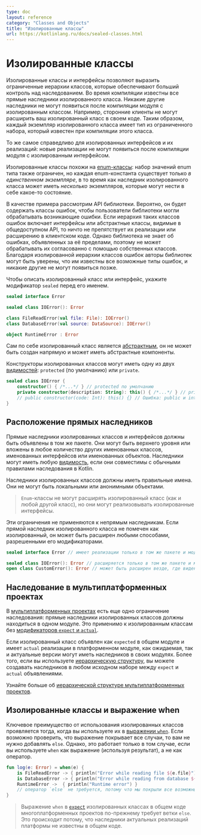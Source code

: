 ```yaml
---
type: doc
layout: reference
category: "Classes and Objects"
title: "Изолированные классы"
url: https://kotlinlang.ru/docs/sealed-classes.html
---
```


<!-- При переводе статьи оригинальная версия была от 22 February 2022 -->

<!-- # Sealed classes -->
# Изолированные классы

<!-- _Sealed_ classes and interfaces represent restricted class hierarchies that provide more control over inheritance.
All direct subclasses of a sealed class are known at compile time. No other subclasses may appear after
a module with the sealed class is compiled. For example, third-party clients can't extend your sealed class in their code.
Thus, each instance of a sealed class has a type from a limited set that is known when this class is compiled. -->
Изолированные классы и интерфейсы позволяют выразить ограниченные иерархии классов, которые обеспечивают больший
контроль над наследованием. Во время компиляции известны все прямые наследники изолированного класса. Никакие другие
наследники не могут появиться после компиляции модуля с изолированным классом. Например, сторонние клиенты не могут
расширить ваш изолированный класс в своем коде. Таким образом, каждый экземпляр изолированного класса имеет тип из
ограниченного набора, который известен при компиляции этого класса.

<!-- The same works for sealed interfaces and their implementations: once a module with a sealed interface is compiled,
no new implementations can appear. -->
То же самое справедливо для изолированных интерфейсов и их реализаций: новые реализации не могут появиться после
компиляции модуля с изолированным интерфейсом.

<!-- In some sense, sealed classes are similar to [`enum`](enum-classes.md) classes: the set of values
for an enum type is also restricted, but each enum constant exists only as a _single instance_, whereas a subclass
of a sealed class can have _multiple_ instances, each with its own state. -->
Изолированные классы похожи на [enum-классы](enum-classes.html): набор значений enum типа также ограничен, но каждая
enum-константа существует только *в единственном экземпляре*, в то время как наследник изолированного класса может иметь
*несколько* экземпляров, которые могут нести в себе какое-то состояние.

<!-- As an example, consider a library's API. It's likely to contain error classes to let the library users handle errors 
that it can throw. If the hierarchy of such error classes includes interfaces or abstract classes visible in the public API,
then nothing prevents implementing or extending them in the client code. However, the library doesn't know about errors
declared outside it, so it can't treat them consistently with its own classes. With a sealed hierarchy of error classes,
library authors can be sure that they know all possible error types and no other ones can appear later. -->
В качестве примера рассмотрим API библиотеки. Вероятно, он будет содержать классы ошибок, чтобы пользователи библиотеки
могли обрабатывать возникающие ошибки. Если иерархия таких классов ошибок включает интерфейсы или абстрактные классы,
видимые в общедоступном API, то ничто не препятствует их реализации или расширению в клиентском коде. Однако библиотека
не знает об ошибках, объявленных за её пределами, поэтому не может обрабатывать их согласованно с помощью собственных
классов. Благодаря изолированной иерархии классов ошибок авторы библиотек могут быть уверены, что им известны все
возможные типы ошибок, и никакие другие не могут появиться позже.

<!-- To declare a sealed class or interface, put the `sealed` modifier before its name: -->
Чтобы описать изолированный класс или интерфейс, укажите модификатор `sealed` перед его именем.

```kotlin
sealed interface Error

sealed class IOError(): Error

class FileReadError(val file: File): IOError()
class DatabaseError(val source: DataSource): IOError()

object RuntimeError : Error
```

<!-- A sealed class is [abstract](classes.md#abstract-classes) by itself, it cannot be instantiated directly and can have `abstract` members. -->
Сам по себе изолированный класс является [абстрактным](classes.html#abstract-classes), он не может быть создан напрямую
и может иметь абстрактные компоненты.

<!-- Constructors of sealed classes can have one of two [visibilities](visibility-modifiers.md): `protected` (by default) or
`private`: -->
Конструкторы изолированных классов могут иметь одну из двух [видимостей](visibility-modifiers.html): `protected` (по
умолчанию) или `private`.

```kotlin
sealed class IOError {
    constructor() { /*...*/ } // protected по умолчанию
    private constructor(description: String): this() { /*...*/ } // private допускается
    // public constructor(code: Int): this() {} // Ошибка: public и internal не допускаются
}
```

<a name="location-of-direct-subclasses"></a>

<!-- ## Location of direct subclasses -->
## Расположение прямых наследников

<!-- Direct subclasses of sealed classes and interfaces must be declared in the same package. They may be top-level or nested
inside any number of other named classes, named interfaces, or named objects. Subclasses can have any [visibility](visibility-modifiers.md)
as long as they are compatible with normal inheritance rules in Kotlin. -->
Прямые наследники изолированных классов и интерфейсов должны быть объявлены в том же пакете. Они могут быть верхнего
уровня или вложены в любое количество других именованных классов, именованных интерфейсов или именованных
объектов. Наследники могут иметь любую [видимость](visibility-modifiers.html), если они совместимы с обычными правилами
наследования в Kotlin.

<!-- Subclasses of sealed classes must have a proper qualified name. They can't be local nor anonymous objects. -->
Наследники изолированных классов должны иметь правильные имена. Они не могут быть локальными или анонимными объектами.

<!-- > `enum` classes can't extend a sealed class (as well as any other class), but they can implement sealed interfaces. -->
> `Enum`-классы не могут расширять изолированный класс (как и любой другой класс), но они могут реализовывать
изолированные интерфейсы.

<!-- These restrictions don't apply to indirect subclasses. If a direct subclass of a sealed class is not marked as sealed,
it can be extended in any way that its modifiers allow: -->
Эти ограничения не применяются к непрямым наследникам. Если прямой наследник изолированного класса не помечен как
изолированный, он может быть расширен любыми способами, разрешенными его модификаторами.

```kotlin
sealed interface Error // имеет реализации только в том же пакете и модуле

sealed class IOError(): Error // расширяется только в том же пакете и модуле
open class CustomError(): Error // может быть расширен везде, где виден
```

<a name="inheritance-in-multiplatform-projects"></a>

<!-- ### Inheritance in multiplatform projects -->
## Наследование в мультиплатформенных проектах

<!-- There is one more inheritance restriction in [multiplatform projects](multiplatform-get-started.md): direct subclasses of sealed classes must
reside in the same source set. It applies to sealed classes without the [`expect` and `actual` modifiers](multiplatform-connect-to-apis.md). -->
В [мультиплатформенных проектах](multiplatform-get-started.html) есть еще одно ограничение наследования: прямые наследники изолированных
классов должны находиться в одном модуле. Это применимо к изолированным классам без
[модификаторов `expect` и `actual`](multiplatform-connect-to-apis.html).

<!-- If a sealed class is declared as `expect` in a common source set and have `actual` implementations in platform source sets,
both `expect` and `actual` versions can have subclasses in their source sets. Moreover, if you use a [hierarchical structure](multiplatform-share-on-platforms.md#share-code-on-similar-platforms),
you can create subclasses in any source set between the `expect` and `actual` declarations. -->
Если изолированный класс объявлен как `expected` в общем модуле и имеет `actual` реализации в платформенном модуле, как
ожидаемая, так и актуальные версии могут иметь наследников в своих модулях. Более того, если вы используете
[иерархическую структуру](multiplatform-share-on-platforms.html#share-code-on-similar-platforms), вы можете создавать наследников
в любом исходном наборе между `expect` и `actual` объявлениями.

<!-- [Learn more about the hierarchical structure of multiplatform projects](multiplatform-share-on-platforms.md#share-code-on-similar-platforms). -->
Узнайте больше об [иерархической структуре мультиплатформенных проектов](multiplatform-share-on-platforms.html#share-code-on-similar-platforms).

<a name="sealed-classes-and-when-expression"></a>

<!-- ## Sealed classes and when expression -->
## Изолированные классы и выражение when

<!-- The key benefit of using sealed classes comes into play when you use them in a [`when`](control-flow.md#when-expression)
expression.
If it's possible to verify that the statement covers all cases, you don't need to add an `else` clause to the statement.
However, this works only if you use `when` as an expression (using the result) and not as a statement: -->
Ключевое преимущество от использования изолированных классов проявляется тогда, когда вы используете их в
[выражении `when`](control-flow.html#when-expression). Если возможно проверить, что выражение покрывает все случаи,
то вам не нужно добавлять `else`. Однако, это работает только в том случае, если вы используете `when` как выражение
(используя результат), а не как оператор.

```kotlin
fun log(e: Error) = when(e) {
    is FileReadError -> { println("Error while reading file ${e.file}") }
    is DatabaseError -> { println("Error while reading from database ${e.source}") }
    RuntimeError ->  { println("Runtime error") }
    // оператор `else` не требуется, потому что мы покрыли все возможные случаи
}
```

<!-- > `when` expressions on [`expect`](multiplatform-connect-to-apis.md) sealed classes in the common code of multiplatform projects still 
> require an `else` branch. This happens because subclasses of `actual` platform implementations aren't known in the 
> common code. -->

> Выражение `when` в [`expect`](multiplatform-connect-to-apis.html) изолированных классах в общем коде многоплатформенных проектов
> по-прежнему требует ветки `else`. Это происходит потому, что наследники актуальных реализаций платформы не известны
> в общем коде.
